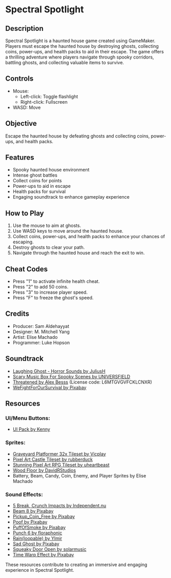 # Spectral Spotlight

## Description
Spectral Spotlight is a haunted house game created using GameMaker. Players must escape the haunted house by destroying ghosts, collecting coins, power-ups, and health packs to aid in their escape. The game offers a thrilling adventure where players navigate through spooky corridors, battling ghosts, and collecting valuable items to survive.

## Controls
- Mouse:
  - Left-click: Toggle flashlight
  - Right-click: Fullscreen
- WASD: Move


## Objective
Escape the haunted house by defeating ghosts and collecting coins, power-ups, and health packs.

## Features
- Spooky haunted house environment
- Intense ghost battles
- Collect coins for points
- Power-ups to aid in escape
- Health packs for survival
- Engaging soundtrack to enhance gameplay experience

## How to Play
1. Use the mouse to aim at ghosts.
2. Use WASD keys to move around the haunted house.
3. Collect coins, power-ups, and health packs to enhance your chances of escaping.
4. Destroy ghosts to clear your path.
5. Navigate through the haunted house and reach the exit to win.

## Cheat Codes
- Press "1" to activate infinite health cheat.
- Press "2" to add 50 coins.
- Press "3" to increase player speed.
- Press "F" to freeze the ghost's speed.

## Credits
- Producer: Sam Aldehayyat
- Designer: M. Mitchell Yang
- Artist: Elise Machado
- Programmer: Luke Hopson

## Soundtrack
- [Laughing Ghost - Horror Sounds by JuliusH](https://pixabay.com/sound-effects/laughing-ghost-horror-sounds-8293/)
- [Scary Music Box For Spooky Scenes by UNIVERSFIELD](https://pixabay.com/sound-effects/scary-music-box-for-spooky-scenes-165983/)
- [Threatened by Alex Besss](https://uppbeat.io/t/alex-besss/threatened) (License code: L6MTGVGVFCKLCNXR)
- [WeFightForOurSurvival by Pixabay](https://pixabay.com/sound-effects/wefightforoursurvival-34408/)

## Resources
### UI/Menu Buttons:
- [UI Pack by Kenny](https://opengameart.org/content/ui-pack)

### Sprites:
- [Graveyard Platformer 32x Tileset by Vicplay](https://opengameart.org/content/graveyard-platformer-32x-tileset)
- [Pixel Art Castle Tileset by rubberduck](https://opengameart.org/content/pixel-art-castle-tileset)
- [Stunning Pixel Art RPG Tileset by uheartbeast](https://opengameart.org/content/stunning-pixel-art-rpg-tileset)
- [Wood Floor by DavidRStudios](https://opengameart.org/content/wood-floor)
- Battery, Beam, Candy, Coin, Enemy, and Player Sprites by Elise Machado

### Sound Effects:
- [5 Break, Crunch Impacts by Independent.nu](https://opengameart.org/content/5-break-crunch-impacts)
- [Beam 8 by Pixabay](https://pixabay.com/sound-effects/beam-8-43831/)
- [Pickup_Coin_Free by Pixabay](https://pixabay.com/sound-effects/pickup-coin-free-97175/)
- [Poof by Pixabay](https://pixabay.com/sound-effects/poof-80161/)
- [PuffOfSmoke by Pixabay](https://pixabay.com/sound-effects/puffofsmoke-47176/)
- [Punch 6 by floraphonic](https://pixabay.com/sound-effects/punch-6-166699/)
- [Rain(loopable) by Ylmir](https://opengameart.org/content/rain-loopable)
- [Sad Ghost by Pixabay](https://pixabay.com/sound-effects/sad-ghost-40303/)
- [Squeaky Door Open by solarmusic](https://pixabay.com/sound-effects/squeaky-door-open-113212/)
- [Time Warp Effect by Pixabay](https://pixabay.com/sound-effects/time-warp-effect-83543/)

These resources contribute to creating an immersive and engaging experience in Spectral Spotlight.
